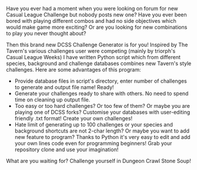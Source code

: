 Have you ever had a moment when you were looking on forum for new Casual League Challenge but nobody posts new one?
Have you ever been bored with playing different combos and had no side objectives which would make game more exciting?
Or are you looking for new combinations to play you never thought about?

Then this brand new DCSS Challenge Generator is for you! Inspired by The Tavern's various challenges user were competing
(mainly by triorph's Casual League Weeks) I have written Python script which from different species, background and challenge
databases combines new Tavern's style challenges. Here are some advantages of this program:

- Provide database files in script's directory, enter number of challenges to generate and output file name! Ready!
- Generate your challenges ready to share with others. No need to spend time on cleaning up output file.
- Too easy or too hard challenges? Or too few of them? Or maybe you are playing one of DCSS forks? Customise your databases
  with user-editing friendly .txt format! Create your own challenges!
- Hate limit of generating up to 100 challenges or your species and background shortcuts are not 2-char length?
  Or maybe you want to add new feature to program? Thanks to Python it's very easy to edit and add your own lines code even for 
  programming beginners! Grab your repository clone and use your imagination!
  
What are you waiting for? Challenge yourself in Dungeon Crawl Stone Soup!
